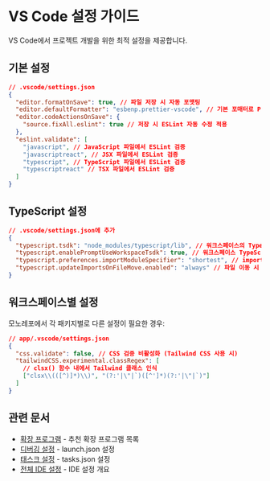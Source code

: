 # VS Code 설정 가이드

VS Code에서 프로젝트 개발을 위한 최적 설정을 제공합니다.

## 기본 설정

```json
// .vscode/settings.json
{
  "editor.formatOnSave": true, // 파일 저장 시 자동 포맷팅
  "editor.defaultFormatter": "esbenp.prettier-vscode", // 기본 포매터로 Prettier 사용
  "editor.codeActionsOnSave": {
    "source.fixAll.eslint": true // 저장 시 ESLint 자동 수정 적용
  },
  "eslint.validate": [
    "javascript", // JavaScript 파일에서 ESLint 검증
    "javascriptreact", // JSX 파일에서 ESLint 검증
    "typescript", // TypeScript 파일에서 ESLint 검증
    "typescriptreact" // TSX 파일에서 ESLint 검증
  ]
}
```

## TypeScript 설정

```json
// .vscode/settings.json에 추가
{
  "typescript.tsdk": "node_modules/typescript/lib", // 워크스페이스의 TypeScript 버전 사용
  "typescript.enablePromptUseWorkspaceTsdk": true, // 워크스페이스 TypeScript 사용 여부 묻기
  "typescript.preferences.importModuleSpecifier": "shortest", // import 경로를 가장 짧게 설정
  "typescript.updateImportsOnFileMove.enabled": "always" // 파일 이동 시 import 경로 자동 업데이트
}
```

## 워크스페이스별 설정

모노레포에서 각 패키지별로 다른 설정이 필요한 경우:

```json
// app/.vscode/settings.json
{
  "css.validate": false, // CSS 검증 비활성화 (Tailwind CSS 사용 시)
  "tailwindCSS.experimental.classRegex": [
    // clsx() 함수 내에서 Tailwind 클래스 인식
    ["clsx\\(([^)]*)\\)", "(?:'|\"|`)([^']*)(?:'|\"|`)"]
  ]
}
```

## 관련 문서

- [확장 프로그램](./vscode-extensions.md) - 추천 확장 프로그램 목록
- [디버깅 설정](./vscode-launch.md) - launch.json 설정
- [태스크 설정](./vscode-tasks.md) - tasks.json 설정
- [전체 IDE 설정](./README.md) - IDE 설정 개요
